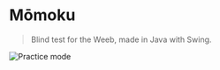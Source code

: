 # Mōmoku

> Blind test for the Weeb, made in Java with Swing.

![Practice mode](https://user-images.githubusercontent.com/13885008/148624109-4d10c113-15c5-4fd9-b39a-719de723951a.png)